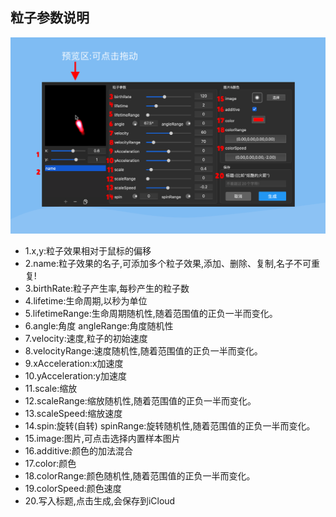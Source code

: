  ## 粒子参数说明   
 
![](./particle-parameters.png)   

* 1.x,y:粒子效果相对于鼠标的偏移    
* 2.name:粒子效果的名子,可添加多个粒子效果,添加、删除、复制,名子不可重复!   
* 3.birthRate:粒子产生率,每秒产生的粒子数   
* 4.lifetime:生命周期,以秒为单位   
* 5.lifetimeRange:生命周期随机性,随着范围值的正负一半而变化。   
* 6.angle:角度   angleRange:角度随机性   
* 7.velocity:速度,粒子的初始速度   
* 8.velocityRange:速度随机性,随着范围值的正负一半而变化。      
* 9.xAcceleration:x加速度   
* 10.yAcceleration:y加速度   
* 11.scale:缩放   
* 12.scaleRange:缩放随机性,随着范围值的正负一半而变化。      
* 13.scaleSpeed:缩放速度   
* 14.spin:旋转(自转)   spinRange:旋转随机性,随着范围值的正负一半而变化。      
* 15.image:图片,可点击选择内置样本图片   
* 16.additive:颜色的加法混合   
* 17.color:颜色   
* 18.colorRange:颜色随机性,随着范围值的正负一半而变化。      
* 19.colorSpeed:颜色速度   
* 20.写入标题,点击生成,会保存到iCloud   
